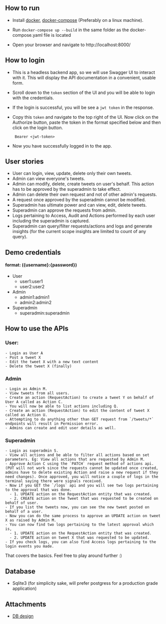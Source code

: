 ## How to run
- Install [docker](https://docs.docker.com/engine/install/), [docker-compose](https://docs.docker.com/compose/install/) (Preferably on a linux machine).

- Run `docker-compose up --build` in the same folder as the docker-compose.yaml file is located

- Open your browser and navigate to http://localhost:8000/

## How to login
- This is a headless backend app, so we will use Swagger UI to interact with it. This will display the API documentation in a convenient, usable form.
- Scroll down to the `token` section of the UI and you will be able to login with the credentials. 
- If the login is successful, you will be see a  `jwt token` in the response.
- Copy this `token` and navigate to the top right of the UI. Now click on the Authorize button, paste the token in the format specified below and then click on the login button.

    ``` Bearer <jwt-token>```
- Now you have successfully logged in to the app.

## User stories
- User can login, view, update, delete only their own tweets.
- Admin can view everyone's tweets.
- Admin can modify, delete, create tweets on user's behalf. This action has to be approved by the superadmin to take effect.
- Admin can delete their own request and not of other admin's requests.
- A request once approved by the superadmin cannot be modified.
- Superadmin has ultimate power and can view, edit, delete tweets.
- Superadmin can approve the requests from admin.
- Logs pertaining to Access, Audit and Actions performed by each user including the superadmin is captured.
- Superadmin can query/filter requests/actions and logs and generate insights (for the current scope insights are limited to count of any query).

## Demo credentials
#### format: ({username}:{password}) 
- User
  - user1:user1
  - user2:user2
- Admin
  - admin1:admin1
  - admin2:admin2
- Superadmin
  - superadmin:superadmin

## How to use the APIs
### User:
    - Login as User A
    - Post a tweet X
    - Edit the tweet X with a new text content
    - Delete the tweet X (finally)

### Admin
    - Login as Admin M.
    - View tweets from all users.
    - Create an action (RequestAction) to create a tweet Y on behalf of User A called as Action C.
    - You will now be able to list actions including Q.
    - Create an action (RequestAction) to edit the content of tweet X called as Action U.
    - Attempting to do anything other than GET request from `/tweets/*` endpoints will result in Permission error.
    - Admins can create and edit user details as well.

### Superadmin
    - Login as superadmin S.
    - View all actions and be able to filter all actions based on set parameters. Eg: View all actions that are requested by Admin M.
    - Approve Action C using the `PATCH` request method of actions api. (PUT will not work since the requests cannot be updated once created, admins have to delete existing Action and raise a new request if they need changes). Once approved, you will notice a couple of logs in the terminal saying there were signals received.
    - Now if you GET the `/logs` api and you will see two logs pertaining to the approval that was done. 
      - 1. UPDATE action on the RequestAction entity that was created.
      - 2. CREATE action on the Tweet that was requested to be created on behalf of user.
    - If you list the tweets now, you can see the new tweet posted on behalf of a user.
    - Now you can do the same process to approve an UPDATE action on tweet X as raised by Admin M.
    - You can now find two logs pertaining to the latest approval which is, 
      - 1. UPDATE action on the RequestAction entity that was created.
      - 2. UPDATE action on tweet X that was requested to be updated.
    - If you check logs, you can also find Access logs pertaining to the login events you made.

That covers the basics. Feel free to play around further :)

## Database
- Sqlite3 (for simplicity sake, will prefer postgress for a production grade application)

## Attachments
- [DB design](models.pdf)
